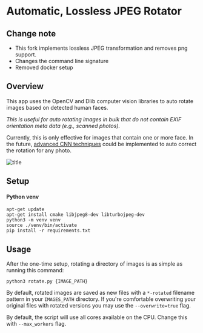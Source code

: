 # Automatic, Lossless JPEG Rotator

## Change note

- This fork implements lossless JPEG transformation and removes png support.
- Changes the command line signature
- Removed docker setup

## Overview
This app uses the OpenCV and Dlib computer vision libraries to auto rotate images based on detected human faces.

*This is useful for auto rotating images in bulk that do not contain EXIF orientation meta data (e.g., scanned photos).*

Currently, this is only effective for images that contain one or more face. In the future, [advanced CNN techniques](https://d4nst.github.io/2017/01/12/image-orientation/) could be implemented to auto correct the rotation for any photo.

![title](images/example-before-after.jpg)

## Setup

#### Python venv

```
apt-get update
apt-get install cmake libjpeg8-dev libturbojpeg-dev
python3 -m venv venv
source ./venv/bin/activate
pip install -r requirements.txt
```

## Usage
After the one-time setup, rotating a directory of images is as simple as running this command:

```
python3 rotate.py {IMAGE_PATH}
```

By default, rotated images are saved as new files with a `*-rotated` filename pattern in your `IMAGES_PATH` directory. If you're comfortable overwriting your original files with rotated versions you may use the `--overwrite=true` flag.

By default, the script will use all cores available on the CPU. Change this with `--max_workers` flag.
